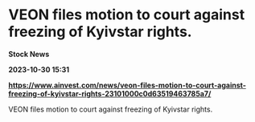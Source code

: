 # VEON files motion to court against freezing of Kyivstar rights.
**Stock News**

**2023-10-30 15:31**

**https://www.ainvest.com/news/veon-files-motion-to-court-against-freezing-of-kyivstar-rights-23101000c0d63519463785a7/**

VEON files motion to court against freezing of Kyivstar rights.